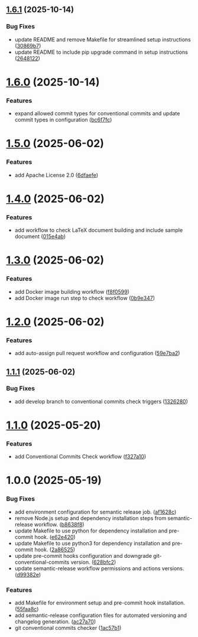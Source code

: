 ## [1.6.1](https://github.com/merendamattia/devops-automation-hub/compare/v1.6.0...v1.6.1) (2025-10-14)


### Bug Fixes

* update README and remove Makefile for streamlined setup instructions ([30869b7](https://github.com/merendamattia/devops-automation-hub/commit/30869b7737e19f1f808b5267093c843f4e0e73d0))
* update README to include pip upgrade command in setup instructions ([2648122](https://github.com/merendamattia/devops-automation-hub/commit/2648122e846aa7d23b538738eaab30f47fe24ee9))

# [1.6.0](https://github.com/merendamattia/github-action/compare/v1.5.0...v1.6.0) (2025-10-14)


### Features

* expand allowed commit types for conventional commits and update commit types in configuration ([bc6f7fc](https://github.com/merendamattia/github-action/commit/bc6f7fc357bac85794164f99862c8537cab6b5bd))

# [1.5.0](https://github.com/merendamattia/github-action/compare/v1.4.0...v1.5.0) (2025-06-02)


### Features

* add Apache License 2.0 ([6dfaefe](https://github.com/merendamattia/github-action/commit/6dfaefe04b5b8d16714727163ffa8cd57b73e5a4))

# [1.4.0](https://github.com/merendamattia/github-action/compare/v1.3.0...v1.4.0) (2025-06-02)


### Features

* add workflow to check LaTeX document building and include sample document ([015e4ab](https://github.com/merendamattia/github-action/commit/015e4ab12af9bba63d9c3a599dd5778f16d701d5))

# [1.3.0](https://github.com/merendamattia/github-action/compare/v1.2.0...v1.3.0) (2025-06-02)


### Features

* add Docker image building workflow ([f8f0599](https://github.com/merendamattia/github-action/commit/f8f05996b64c34a1a4023e87cb6f4a7f9f3d9e75))
* add Docker image run step to check workflow ([0b9e347](https://github.com/merendamattia/github-action/commit/0b9e34700d6c31707e49120710a51c777cfd6cd8))

# [1.2.0](https://github.com/merendamattia/github-action/compare/v1.1.1...v1.2.0) (2025-06-02)


### Features

* add auto-assign pull request workflow and configuration ([59e7ba2](https://github.com/merendamattia/github-action/commit/59e7ba20523185fa8e80e04b0687fb0f65a7a91d))

## [1.1.1](https://github.com/merendamattia/github-action/compare/v1.1.0...v1.1.1) (2025-06-02)


### Bug Fixes

* add develop branch to conventional commits check triggers ([1326280](https://github.com/merendamattia/github-action/commit/13262808401768aa594ca0c6cad0a1ce3de016b5))

# [1.1.0](https://github.com/merendamattia/github-action/compare/v1.0.0...v1.1.0) (2025-05-20)


### Features

* add Conventional Commits Check workflow ([f327a10](https://github.com/merendamattia/github-action/commit/f327a10d81c8833b8bd0049c07a6e5bbb225b058))

# 1.0.0 (2025-05-19)


### Bug Fixes

* add environment configuration for semantic release job. ([af1628c](https://github.com/merendamattia/github-action/commit/af1628c4b053aad3f91a795f79cd964ca84419f7))
* remove Node.js setup and dependency installation steps from semantic-release workflow. ([b8638f8](https://github.com/merendamattia/github-action/commit/b8638f8e38662a7bf08811bc82fe98fa3d916981))
* update Makefile to use python for dependency installation and pre-commit hook. ([e62e420](https://github.com/merendamattia/github-action/commit/e62e4209d532e7b1f115eb2d9199a118d1661774))
* update Makefile to use python3 for dependency installation and pre-commit hook. ([2a86525](https://github.com/merendamattia/github-action/commit/2a86525a7b2117bb747d690f7e3be490849b5392))
* update pre-commit hooks configuration and downgrade git-conventional-commits version. ([628bfc2](https://github.com/merendamattia/github-action/commit/628bfc26cc1d58bb585ecf75dad6eb998b1215fc))
* update semantic-release workflow permissions and actions versions. ([d99382e](https://github.com/merendamattia/github-action/commit/d99382e52696deeaf5e4f4f578374d0f6c8b8949))


### Features

* add Makefile for environment setup and pre-commit hook installation. ([55faa8c](https://github.com/merendamattia/github-action/commit/55faa8cd5e762b6cdc03409973b37ed42f79c643))
* add semantic-release configuration files for automated versioning and changelog generation. ([ac27a70](https://github.com/merendamattia/github-action/commit/ac27a70b5707561d0b6e3932f4f287b9e133617f))
* git conventional commits checker ([1ac57b1](https://github.com/merendamattia/github-action/commit/1ac57b1c774020ed50fc921865abce356dd70465))
